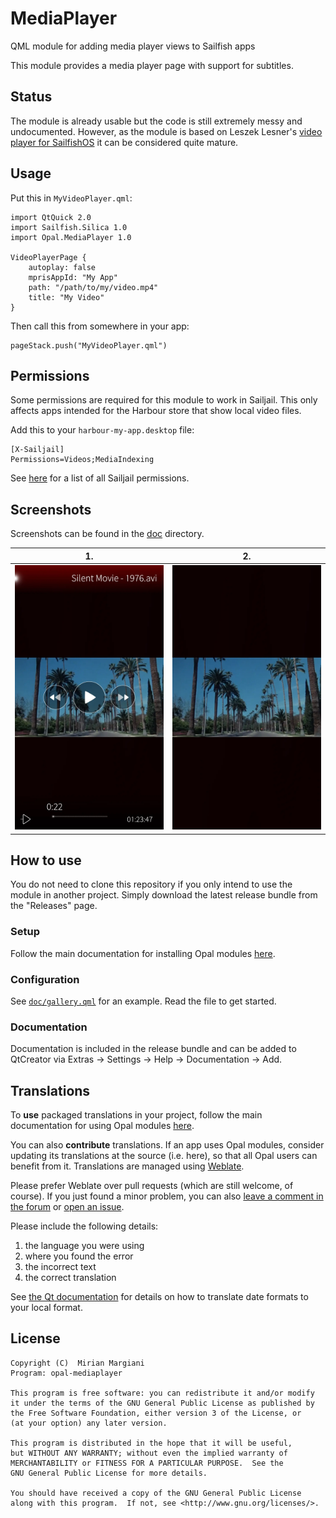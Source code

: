 <!--
SPDX-FileCopyrightText: 2023-2024 Mirian Margiani
SPDX-License-Identifier: GFDL-1.3-or-later
-->

# MediaPlayer

QML module for adding media player views to Sailfish apps

This module provides a media player page with support for subtitles.


## Status

The module is already usable but the code is still extremely messy and undocumented.
However, as the module is based on Leszek Lesner's [video player for SailfishOS](https://github.com/llelectronics/videoPlayer)
it can be considered quite mature.


## Usage

Put this in `MyVideoPlayer.qml`:

```{qml}
import QtQuick 2.0
import Sailfish.Silica 1.0
import Opal.MediaPlayer 1.0

VideoPlayerPage {
    autoplay: false
    mprisAppId: "My App"
    path: "/path/to/my/video.mp4"
    title: "My Video"
}
```

Then call this from somewhere in your app:

```{qml}
pageStack.push("MyVideoPlayer.qml")
```

## Permissions

Some permissions are required for this module to work in Sailjail. This only
affects apps intended for the Harbour store that show local video files.

Add this to your `harbour-my-app.desktop` file:

```{ini}
[X-Sailjail]
Permissions=Videos;MediaIndexing
```

See [here](https://github.com/sailfishos/sailjail-permissions#permissions) for
a list of all Sailjail permissions.

## Screenshots

Screenshots can be found in the [doc](doc/) directory.

| 1. | 2. |
|-|-|
| <img src="./doc/screenshot-01.webp" width="600" /> | <img src="./doc/screenshot-02.webp" width="600" /> |

## How to use

You do not need to clone this repository if you only intend to use the module in
another project. Simply download the latest release bundle from the "Releases" page.

### Setup

Follow the main documentation for installing Opal modules
[here](https://github.com/Pretty-SFOS/opal/blob/main/README.md#using-opal).

### Configuration

See [`doc/gallery.qml`](doc/gallery.qml) for an example. Read the file to get
started.

### Documentation

Documentation is included in the release bundle and can be added to
QtCreator via Extras → Settings → Help → Documentation → Add.

## Translations

To **use** packaged translations in your project, follow the main documentation for
using Opal modules [here](https://github.com/Pretty-SFOS/opal#using-opal).

You can also **contribute** translations. If an app uses Opal modules, consider
updating its translations at the source (i.e. here), so that all Opal users can
benefit from it. Translations are managed using
[Weblate](https://hosted.weblate.org/projects/opal).

Please prefer Weblate over pull requests (which are still welcome, of course).
If you just found a minor problem, you can also
[leave a comment in the forum](https://forum.sailfishos.org/t/opal-qml-components-for-app-development/15801)
or [open an issue](https://github.com/Pretty-SFOS/opal/issues/new).

Please include the following details:

1. the language you were using
2. where you found the error
3. the incorrect text
4. the correct translation

See [the Qt documentation](https://doc.qt.io/qt-5/qml-qtqml-date.html#details) for
details on how to translate date formats to your local format.

## License

    Copyright (C)  Mirian Margiani
    Program: opal-mediaplayer

    This program is free software: you can redistribute it and/or modify
    it under the terms of the GNU General Public License as published by
    the Free Software Foundation, either version 3 of the License, or
    (at your option) any later version.

    This program is distributed in the hope that it will be useful,
    but WITHOUT ANY WARRANTY; without even the implied warranty of
    MERCHANTABILITY or FITNESS FOR A PARTICULAR PURPOSE.  See the
    GNU General Public License for more details.

    You should have received a copy of the GNU General Public License
    along with this program.  If not, see <http://www.gnu.org/licenses/>.

